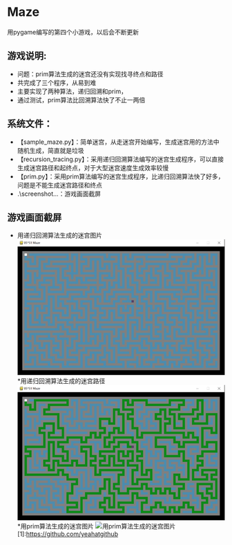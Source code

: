 # Maze
用pygame编写的第四个小游戏，以后会不断更新

## 游戏说明:
* 问题：prim算法生成的迷宫还没有实现找寻终点和路径
* 共完成了三个程序，从易到难
* 主要实现了两种算法，递归回溯和prim，
* 通过测试，prim算法比回溯算法快了不止一两倍

## 系统文件：
- 【sample_maze.py】：简单迷宫，从走迷宫开始编写，生成迷宫用的方法中随机生成，简直就是垃圾
- 【recursion_tracing.py】：采用递归回溯算法编写的迷宫生成程序，可以直接生成迷宫路径和起终点，对于大型迷宫速度生成效率较慢
- 【prim.py】：采用prim算法编写的迷宫生成程序，比递归回溯算法快了好多，问题是不能生成迷宫路径和终点
- .\screenshot\...：游戏画面截屏

## 游戏画面截屏
* 用递归回溯算法生成的迷宫图片  
![用递归回溯算法生成的迷宫图片](https://github.com/pooobaby/games/blob/master/Maze/screenshot/recursion_tracing_0.jpg?raw=true)
*用递归回溯算法生成的迷宫路径
![用递归回溯算法生成的迷宫路径](https://github.com/pooobaby/games/blob/master/Maze/screenshot/recursion_tracing_1.jpg?raw=true)
*用prim算法生成的迷宫图片
![用prim算法生成的迷宫图片](https://github.com/pooobaby/games/blob/master/Maze/screenshot/prim_0.jpg?raw=true)
[1]:https://github.com/yeahatgithub
